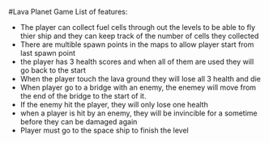 #Lava Planet Game
List of features:

- The player can collect fuel cells through out the levels to be able to fly thier ship and they can keep track of the number of cells they collected
- There are multible spawn points in the maps to allow player start from last spawn point 
- the player has 3 health scores and when all of them are used they will go back to the start
- When the player touch the lava ground they will lose all 3 health and die
- When player go to a bridge with an enemy, the enemey will move from the end of the bridge to the start of it.
- If the enemy hit the player, they will only lose one health
- when a player is hit by an enemy, they will be invincible for a sometime before they can be damaged again
- Player must go to the space ship to finish the level
